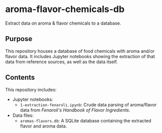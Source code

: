 # aroma-flavor-chemicals-db
Extract data on aroma & flavor chemicals to a database.

## Purpose
This repository houses a database of food chemicals with aroma and/or flavor data. It includes Jupyter notebooks showing the extraction of that data from reference sources, as well as the data itself.

## Contents
This repository includes:
* Jupyter notebooks:
    * `1-extraction-fenaroli.ipynb`: Crude data parsing of aroma/flavor data from *Fenaroli's Handbook of Flavor Ingredients*.
* Data files:
    * `aromas-flavors.db`: A SQLite database containing the extracted flavor and aroma data.